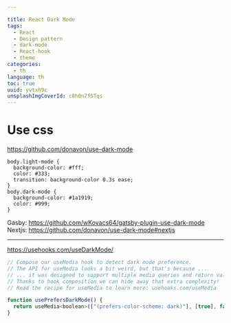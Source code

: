 ```yaml
---

title: React Dark Mode
tags:
  - React
  - Design pattern
  - dark-mode
  - React-hook
  - theme
categories:
  - th
language: th
toc: true
uuid: yvtxh9c
unsplashImgCoverId: c8h0n7fSTqs
---
```


# Use css

https://github.com/donavon/use-dark-mode

```
body.light-mode {
  background-color: #fff;
  color: #333;
  transition: background-color 0.3s ease;
}
body.dark-mode {
  background-color: #1a1919;
  color: #999;
}
```

Gasby: https://github.com/wKovacs64/gatsby-plugin-use-dark-mode
Nextjs: https://github.com/donavon/use-dark-mode#nextjs

---

https://usehooks.com/useDarkMode/

```js
// Compose our useMedia hook to detect dark mode preference.
// The API for useMedia looks a bit weird, but that's because ...
// ... it was designed to support multiple media queries and return values.
// Thanks to hook composition we can hide away that extra complexity!
// Read the recipe for useMedia to learn more: usehooks.com/useMedia

function usePrefersDarkMode() {
  return useMedia<boolean>(["(prefers-color-scheme: dark)"], [true], false);
}
```
